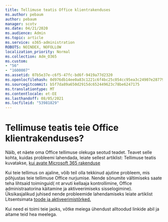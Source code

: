 ```yaml
---
title: Tellimuse teatis Office klientrakenduses
ms.author: pebaum
author: pebaum
manager: scotv
ms.date: 04/21/2020
ms.audience: Admin
ms.topic: article
ms.service: o365-administration
ROBOTS: NOINDEX, NOFOLLOW
localization_priority: Normal
ms.collection: Adm_O365
ms.custom:
- "56"
- "1600007"
ms.assetid: 07b5e37e-c6f5-47fc-bd6f-9419a77d2320
ms.openlocfilehash: 0d976db14ee0a83c1221c6f4bc25c054cc95ea3c24907e2877988c3e0648d70b
ms.sourcegitcommit: b5f7da89a650d2915dc652449623c78be6247175
ms.translationtype: MT
ms.contentlocale: et-EE
ms.lasthandoff: 08/05/2021
ms.locfileid: "53981829"
---
```

# <a name="subscription-notice-in-your-office-client"></a>Tellimuse teatis teie Office klientrakenduses?

Näib, et näete oma Office tellimuse olekuga seotud teadet. Teavet selle kohta, kuidas probleemi lahendada, leiate sellest artiklist: Tellimuse teatis kuvatakse, [kui avate Microsoft 365 rakenduse](https://support.office.com/article/A-subscription-notice-appears-when-I-open-an-Office-365-application-4cabe32c-f594-4c0e-9191-3d3ade10cceb.aspx)
  
Kui teie tellimus on ajaline, võib teil olla tekkinud ajutine probleem, mis põhjustas teie tellimuse Office nurjumise. Nende sõnumite vältimiseks saate teha lihtsaid toiminguid( nt arvuti kellaaja kontrollimine, Office administraatorina käitamine ja aktiveerimiseks sisselogimine). Üksikasjalikud juhised nende probleemide lahendamiseks leiate artiklist Litsentsimata [toode ja aktiveerimistõrked.](https://support.office.com/article/Unlicensed-Product-and-activation-errors-in-Office-0d23d3c0-c19c-4b2f-9845-5344fedc4380.aspx)
  
Kui need ei toimi teie jaoks, võtke meiega ühendust alltoodud linkide abil ja aitame teid hea meelega.

